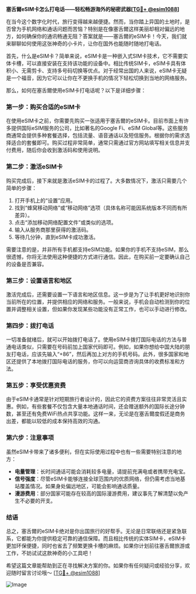**塞舌爾eSIM卡怎么打电话——轻松畅游海外的秘密武器[[TG💪+ @esim1088](https://t.me/s/esim1088)]**

在当今这个数字化时代，旅行变得越来越便捷。然而，当你踏上异国的土地时，是否曾为手机网络和通话问题而苦恼？特别是在像塞舌爾这样美丽却相对偏远的地方，如何确保你的通讯畅通无阻？答案就是——塞舌爾的eSIM卡！今天，我们就来聊聊如何使用这张神奇的小卡片，让你在国外也能随时随地打电话。

首先，什么是eSIM卡？简单来说，eSIM卡是一种嵌入式SIM卡技术，它不需要实体卡槽，可以直接安装在支持该功能的设备中。相比传统SIM卡，eSIM卡具有体积小、无需剪卡、支持多号码切换等优点。对于经常出国的人来说，eSIM卡无疑是一个福音，因为它可以让你在不更换手机的情况下轻松切换到当地的网络服务。

那么，如何在塞舌爾使用eSIM卡打电话呢？以下是详细步骤：

### **第一步：购买合适的eSIM卡**
在使用eSIM卡之前，你需要先购买一张适用于塞舌爾的eSIM卡。目前市面上有许多提供国际eSIM服务的公司，比如著名的Google Fi、eSIM Global等。这些服务商通常会提供多种套餐选择，包括流量、语音通话以及短信服务。根据你的需求选择适合的套餐即可。购买过程非常简单，通常只需通过官方网站填写相关信息并支付费用，随后你会收到激活码和使用说明。

### **第二步：激活eSIM卡**
购买完成后，接下来就是激活eSIM卡的过程了。大多数情况下，激活只需要几个简单的步骤：
1. 打开手机上的“设置”应用。
2. 找到“蜂窝移动网络”或“移动网络”选项（具体名称可能因系统版本不同而有所差异）。
3. 点击“添加移动网络配置文件”或类似的选项。
4. 输入从服务商那里获得的激活码。
5. 等待几分钟，直到eSIM卡成功激活。

需要注意的是，并非所有手机都支持eSIM功能。如果你的手机不支持eSIM，那么很遗憾，你将无法使用这种便捷的方式进行通信。因此，在购买前一定要确认自己的设备是否兼容。

### **第三步：设置语言和地区**
激活完成后，还需要设置一下语言和地区信息。这一步是为了让手机更好地识别你当前所在的位置，并提供相应的网络和服务。一般来说，手机会自动检测到你的位置并调整相关设置，但如果你发现某些功能没有正常工作，也可以手动进行修改。

### **第四步：拨打电话**
一切准备就绪后，就可以开始拨打电话了。使用eSIM卡拨打国际电话的方法与普通电话类似，只需要在号码前加上国家代码即可。例如，如果你想给中国大陆的朋友打电话，应该先输入“+86”，然后再加上对方的手机号码。此外，很多国家和地区还提供了本地拨打国际电话的服务，你可以向运营商咨询具体的收费标准和方法。

### **第五步：享受优惠资费**
由于eSIM卡通常是针对短期旅行者设计的，因此它的资费方案往往非常灵活且实惠。例如，有些套餐不仅包含大量本地通话时间，还会赠送额外的国际长途分钟数，甚至还有免费WiFi热点共享功能。这样一来，无论是在塞舌爾度假还是商务出差，都能以较低的成本保持高效的沟通。

### **第六步：注意事项**
虽然eSIM卡带来了诸多便利，但在实际使用过程中也有一些需要特别注意的地方：
- **电量管理**：长时间通话可能会消耗较多电量，请提前充满电或者携带充电宝。
- **信号强度**：尽管eSIM卡能够连接全球范围内的优质网络，但仍需考虑当地基站覆盖情况。如果身处偏远地区，可能会影响通话质量。
- **漫游费用**：部分国家可能存在较高的国际漫游费用，建议事先了解清楚以免产生不必要的开支。

### **结语**
总之，塞舌爾的eSIM卡绝对是你出国旅行的好帮手。无论是日常联络还是紧急联系，它都能为你提供稳定可靠的通信保障。而且相比传统的实体SIM卡，eSIM卡更加环保便捷，同时也省去了频繁更换卡槽的麻烦。如果你计划前往塞舌爾旅游或工作，不妨试试这款神奇的小工具吧！

希望这篇文章能帮助到正在寻找解决方案的你。如果你有任何疑问或经验分享，欢迎随时留言讨论哦～ [[TG💪+ @esim1088](https://t.me/s/esim1088)] 

![Image](https://i.postimg.cc/4NQfJmqS/Snipaste-2025-05-13-00-14-12.png)